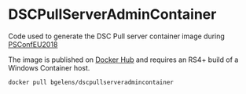 # DSCPullServerAdminContainer

Code used to generate the DSC Pull server container image during [PSConfEU2018](https://github.com/psconfeu/2018)

The image is published on [Docker Hub](https://hub.docker.com/r/bgelens/dscpullserveradmincontainer/) and requires an RS4+ build of a Windows Container host.

```bash
docker pull bgelens/dscpullserveradmincontainer
```
